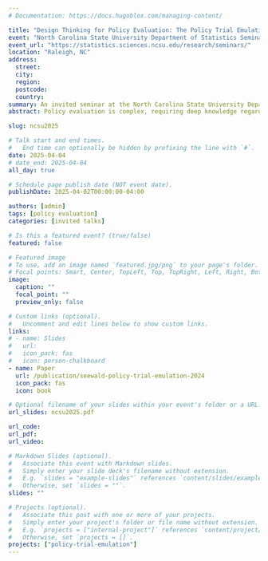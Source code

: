 ```yaml
---
# Documentation: https://docs.hugoblox.com/managing-content/

title: "Design Thinking for Policy Evaluation: The Policy Trial Emulation Framework"
event: "North Carolina State University Department of Statistics Seminar"
event_url: "https://statistics.sciences.ncsu.edu/research/seminars/"
location: "Raleigh, NC"
address:
  street:
  city:
  region:
  postcode:
  country:
summary: An invited seminar at the North Carolina State University Department of Statistics.
abstract: Policy evaluation is complex, requiring deep knowledge regarding the policies themselves, the contexts in which they are enacted, the degree to which they are implemented, as well as appropriate data and statistical methods for making causal inferences about policy effects on outcomes. High-quality study design is critical in this research, both for investigators to improve validity of causal inference, and for readers and policymakers to understand, trust, and act on the results. Target trial emulation is an approach to designing rigorous non-experimental studies by “emulating” key features of a clinical trial. Most used outside policy contexts, this approach is also valuable for policy evaluation and can address challenges unique to that context. We discuss how using the policy trial emulation framework to conduct and report on research design and methods supports transparent assessment of threats to causal inference in non-experimental studies intended to assess the effect of a health policy on clinical or population health outcomes. We show how careful design thinking lays a foundation for cutting-edge statistical tools to enable rigorous, high-quality policy evaluation studies, with application to a study of the effects of state medical cannabis laws on opioid prescribing for chronic noncancer pain.

slug: ncsu2025

# Talk start and end times.
#   End time can optionally be hidden by prefixing the line with `#`.
date: 2025-04-04
# date_end: 2025-04-04
all_day: true

# Schedule page publish date (NOT event date).
publishDate: 2025-04-02T00:00:00-04:00

authors: [admin]
tags: [policy evaluation]
categories: [invited talks]

# Is this a featured event? (true/false)
featured: false

# Featured image
# To use, add an image named `featured.jpg/png` to your page's folder. 
# Focal points: Smart, Center, TopLeft, Top, TopRight, Left, Right, BottomLeft, Bottom, BottomRight.
image:
  caption: ""
  focal_point: ""
  preview_only: false

# Custom links (optional).
#   Uncomment and edit lines below to show custom links.
links:
# - name: Slides
#   url: 
#   icon_pack: fas
#   icon: person-chalkboard
- name: Paper
  url: /publication/seewald-policy-trial-emulation-2024
  icon_pack: fas
  icon: book

# Optional filename of your slides within your event's folder or a URL.
url_slides: ncsu2025.pdf

url_code:
url_pdf:
url_video:

# Markdown Slides (optional).
#   Associate this event with Markdown slides.
#   Simply enter your slide deck's filename without extension.
#   E.g. `slides = "example-slides"` references `content/slides/example-slides.md`.
#   Otherwise, set `slides = ""`.
slides: ""

# Projects (optional).
#   Associate this post with one or more of your projects.
#   Simply enter your project's folder or file name without extension.
#   E.g. `projects = ["internal-project"]` references `content/project/deep-learning/index.md`.
#   Otherwise, set `projects = []`.
projects: ["policy-trial-emulation"]
---
```

